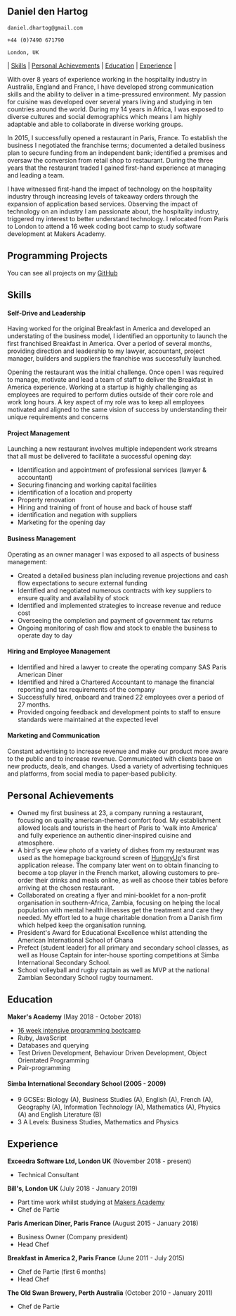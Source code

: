 ## Daniel den Hartog
```
daniel.dhartog@gmail.com
```
```
+44 (0)7490 671790
```
```
London, UK
```
| [Skills](#skills) | [Personal Achievements](#personal-achievements) | [Education](#education) | [Experience](#experience) |

With over 8 years of experience working in the hospitality industry in Australia, England
and France, I have developed strong communication skills and the ability to deliver in a
time-pressured environment. My passion for cuisine was developed over several years
living and studying in ten countries around the world. During my 14 years in Africa, I was exposed to
diverse cultures and social demographics which means I am highly adaptable and able to
collaborate in diverse working groups.

In 2015, I successfully opened a restaurant in Paris, France. To establish the business I negotiated the franchise terms;
documented a detailed business plan to secure funding from an independent bank; identified
a premises and oversaw the conversion from retail shop to restaurant. During the three
years that the restaurant traded I gained first-hand experience at managing and leading a
team.

I have witnessed first-hand the impact of technology on the hospitality industry through
increasing levels of takeaway orders through the expansion of application based services.
Observing the impact of technology on an industry I am passionate about, the hospitality
industry, triggered my interest to better understand technology. I relocated from Paris to
London to attend a 16 week coding boot camp to study software development at Makers
Academy.

## Programming Projects

You can see all projects on my [GitHub][20]

## Skills

#### Self-Drive and Leadership 

Having worked for the original Breakfast in America and developed an understating of the business model, I identified an opportunity to launch the first franchised Breakfast in America. Over a period of several months, providing direction and leadership to my lawyer, accountant, project manager, builders and suppliers the franchise was successfully launched.

Opening the restaurant was the initial challenge. Once open I was required to manage, motivate and lead a team of staff to deliver the Breakfast in America experience. Working at a startup is highly challenging as employees are required to perform duties outside of their core role and work long hours. A key aspect of my role was to keep all employees motivated and aligned to the same vision of success by understanding their unique requirements and concerns

#### Project Management

Launching a new restaurant involves multiple independent work streams that all must be delivered to facilitate a successful opening day:
- Identification and appointment of professional services (lawyer & accountant)
- Securing financing and working capital facilities
- identification of a location and property
- Property renovation
- Hiring and training of front of house and back of house staff
- identification and negation with suppliers
- Marketing for the opening day

#### Business Management

Operating as an owner manager I was exposed to all aspects of business management:

- Created a detailed business plan including revenue projections and cash flow expectations to secure external funding
- Identified and negotiated numerous contracts with key suppliers to ensure quality and availability of stock
- Identified and implemented strategies to increase revenue and reduce cost
- Overseeing the completion and payment of government tax returns
- Ongoing monitoring of cash flow and stock to enable the business to operate day to day

#### Hiring and Employee Management

- Identified and hired a lawyer to create the operating company SAS Paris American
Diner
- Identified and hired a Chartered Accountant to manage the financial reporting and
tax requirements of the company
- Successfully hired, onboard and trained 22 employees over a period of 27 months.
- Provided ongoing feedback and development points to staff to ensure standards
were maintained at the expected level

#### Marketing and Communication

Constant advertising to increase revenue and make our product more aware to the public and to increase revenue. Communicated with clients base on new products, deals, and changes. Used a variety of advertising techniques and platforms, from social media to paper-based publicity.

## Personal Achievements

- Owned my first business at 23, a company running a restaurant, focusing on quality american-themed comfort food. My establishment allowed locals and tourists in the heart of Paris to 'walk into America' and fully experience an authentic diner-inspired cuisine and atmosphere.
- A bird's eye view photo of a variety of dishes from my restaurant was used as the homepage background screen of [HungryUp][21]'s first application release. The company later went on to obtain financing to become a top player in the French market, allowing customers to pre-order their drinks and meals online, as well as choose their tables before arriving at the chosen restaurant.
- Collaborated on creating a flyer and mini-booklet for a non-profit organisation in southern-Africa, Zambia, focusing on helping the local population with mental health illnesses get the treatment and care they needed. My effort led to a huge charitable donation from a Danish firm which helped keep the organisation running.
- President's Award for Educational Excellence whilst attending the American International School of Ghana
- Prefect (student leader) for all primary and secondary school classes, as well as House Captain for inter-house sporting competitions at Simba International Secondary School.
- School volleyball and rugby captain as well as MVP at the national Zambian Secondary School rugby tournament.

## Education

**Maker's Academy** (May 2018 - October 2018)
- [16 week intensive programming bootcamp][1]
- Ruby, JavaScript
- Databases and querying
- Test Driven Development, Behaviour Driven Development, Object Orientated Programming
- Pair-programming

#### Simba International Secondary School (2005 - 2009)
- 9 GCSEs: Biology (A), Business Studies (A), English (A), French (A), Geography (A), Information Technology (A), Mathematics (A), Physics (A) and English Literature (B)
- 3 A Levels: Business Studies, Mathematics and Physics

## Experience

**Exceedra Software Ltd, London UK** (November 2018 - present)
- Technical Consultant

**Bill's, London UK** (July 2018 - January 2019)
- Part time work whilst studying at [Makers Academy][1]
- Chef de Partie

**Paris American Diner, Paris France** (August 2015 - January 2018)
- Business Owner (Company president)
- Head Chef

**Breakfast in America 2, Paris France** (June 2011 - July 2015)   
- Chef de Partie (first 6 months)
- Head Chef

**The Old Swan Brewery, Perth Australia** (October 2010 - January 2011)    
- Chef de Partie

[1]: https://makers.tech/
[2]: https://github.com/velvetsnowman/airport_challenge
[3]: https://github.com/velvetsnowman/airportChallengeJS
[4]: https://github.com/velvetsnowman/oystercard
[5]: https://github.com/velvetsnowman/pairingchallenges2
[6]: https://github.com/velvetsnowman/Restaurant
[7]: https://github.com/velvetsnowman/checkout
[8]: https://github.com/velvetsnowman/notesapp
[9]: https://github.com/velvetsnowman/rps-challenge
[10]: https://github.com/velvetsnowman/battle
[11]: https://github.com/velvetsnowman/chitter-challenge
[12]: https://github.com/velvetsnowman/thermostat_js
[13]: https://openweathermap.org/api
[14]: https://github.com/velvetsnowman/birthday_greeter
[15]: https://github.com/velvetsnowman/bookmark
[16]: https://github.com/velvetsnowman/bowling-challenge
[17]: https://github.com/Team-Visage/vBook
[18]: https://github.com/velvetsnowman/pop-a-nola



[20]: https://github.com/velvetsnowman?tab=repositories
[21]: https://www.hungryup.co/
[22]: https://en.wikipedia.org/wiki/11/22/63
[23]: https://en.wikipedia.org/wiki/The_Stand
